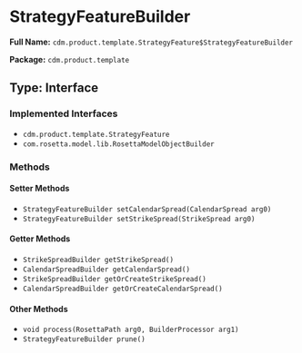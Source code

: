 # StrategyFeatureBuilder

**Full Name:** `cdm.product.template.StrategyFeature$StrategyFeatureBuilder`

**Package:** `cdm.product.template`

## Type: Interface

### Implemented Interfaces

- `cdm.product.template.StrategyFeature`
- `com.rosetta.model.lib.RosettaModelObjectBuilder`

### Methods

#### Setter Methods

- `StrategyFeatureBuilder setCalendarSpread(CalendarSpread arg0)`
- `StrategyFeatureBuilder setStrikeSpread(StrikeSpread arg0)`

#### Getter Methods

- `StrikeSpreadBuilder getStrikeSpread()`
- `CalendarSpreadBuilder getCalendarSpread()`
- `StrikeSpreadBuilder getOrCreateStrikeSpread()`
- `CalendarSpreadBuilder getOrCreateCalendarSpread()`

#### Other Methods

- `void process(RosettaPath arg0, BuilderProcessor arg1)`
- `StrategyFeatureBuilder prune()`

